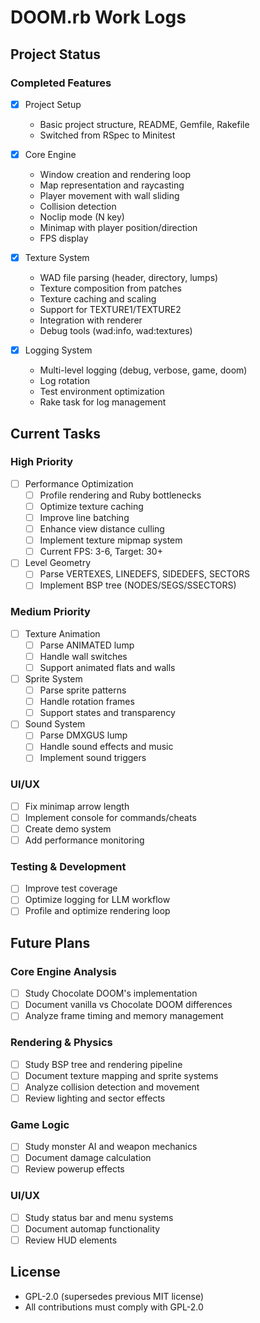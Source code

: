 # DOOM.rb Work Logs

## Project Status

### Completed Features
- [x] Project Setup
  - Basic project structure, README, Gemfile, Rakefile
  - Switched from RSpec to Minitest

- [x] Core Engine
  - Window creation and rendering loop
  - Map representation and raycasting
  - Player movement with wall sliding
  - Collision detection
  - Noclip mode (N key)
  - Minimap with player position/direction
  - FPS display

- [x] Texture System
  - WAD file parsing (header, directory, lumps)
  - Texture composition from patches
  - Texture caching and scaling
  - Support for TEXTURE1/TEXTURE2
  - Integration with renderer
  - Debug tools (wad:info, wad:textures)

- [x] Logging System
  - Multi-level logging (debug, verbose, game, doom)
  - Log rotation
  - Test environment optimization
  - Rake task for log management

## Current Tasks

### High Priority
- [ ] Performance Optimization
  - [ ] Profile rendering and Ruby bottlenecks
  - [ ] Optimize texture caching
  - [ ] Improve line batching
  - [ ] Enhance view distance culling
  - [ ] Implement texture mipmap system
  - [ ] Current FPS: 3-6, Target: 30+

- [ ] Level Geometry
  - [ ] Parse VERTEXES, LINEDEFS, SIDEDEFS, SECTORS
  - [ ] Implement BSP tree (NODES/SEGS/SSECTORS)

### Medium Priority
- [ ] Texture Animation
  - [ ] Parse ANIMATED lump
  - [ ] Handle wall switches
  - [ ] Support animated flats and walls

- [ ] Sprite System
  - [ ] Parse sprite patterns
  - [ ] Handle rotation frames
  - [ ] Support states and transparency

- [ ] Sound System
  - [ ] Parse DMXGUS lump
  - [ ] Handle sound effects and music
  - [ ] Implement sound triggers

### UI/UX
- [ ] Fix minimap arrow length
- [ ] Implement console for commands/cheats
- [ ] Create demo system
- [ ] Add performance monitoring

### Testing & Development
- [ ] Improve test coverage
- [ ] Optimize logging for LLM workflow
- [ ] Profile and optimize rendering loop

## Future Plans

### Core Engine Analysis
- [ ] Study Chocolate DOOM's implementation
- [ ] Document vanilla vs Chocolate DOOM differences
- [ ] Analyze frame timing and memory management

### Rendering & Physics
- [ ] Study BSP tree and rendering pipeline
- [ ] Document texture mapping and sprite systems
- [ ] Analyze collision detection and movement
- [ ] Review lighting and sector effects

### Game Logic
- [ ] Study monster AI and weapon mechanics
- [ ] Document damage calculation
- [ ] Review powerup effects

### UI/UX
- [ ] Study status bar and menu systems
- [ ] Document automap functionality
- [ ] Review HUD elements

## License
- GPL-2.0 (supersedes previous MIT license)
- All contributions must comply with GPL-2.0